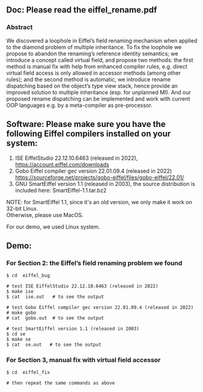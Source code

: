 ## Doc: Please read the eiffel_rename.pdf

### Abstract

We discovered a loophole in Eiffel’s field renaming mechanism when applied to the diamond problem of multiple inheritance. To fix the loophole we propose to abandon the renaming’s reference identity semantics; we introduce a concept called virtual field, and propose two methods: the first method is manual fix with help from enhanced compiler rules, e.g. direct virtual field access is only allowed in accessor methods (among other rules); and the second method is automatic, we introduce rename dispatching based on the object’s type view stack, hence provide an improved solution to multiple inheritance (esp. for unplanned MI). And our proposed rename dispatching can be implemented and work with current OOP languages e.g. by a meta-compiler as pre-processor.

## Software: Please make sure you have the following Eiffel compilers installed on your system:

1. ISE EiffelStudio 22.12.10.6463 (released in 2022), https://account.eiffel.com/downloads
2. Gobo Eiffel compiler gec version 22.01.09.4 (released in 2022) https://sourceforge.net/projects/gobo-eiffel/files/gobo-eiffel/22.01/
3. GNU SmartEiffel version 1.1 (released in 2003), the source distribution is included here: SmartEiffel-1.1.tar.bz2

NOTE: for SmartEiffel 1.1, since it's an old version, we only make it work on 32-bit Linux.  
Otherwise, please use MacOS.


For our demo, we used Linux system.

## Demo:

### For Section 2: the Eiffel’s field renaming problem we found

```
$ cd  eiffel_bug

# test ISE EiffelStudio 22.12.10.6463 (released in 2022)
$ make ise
$ cat  ise.out   # to see the output

# test Gobo Eiffel compiler gec version 22.01.09.4 (released in 2022)
# make gobo
# cat  gobo.out  # to see the output

# test SmartEiffel version 1.1 (released in 2003)
$ cd se
$ make se
$ cat  se.out   # to see the output
```


### For Section 3, manual fix with virtual field accessor
```
$ cd  eiffel_fix

# then repeat the same commands as above
```
